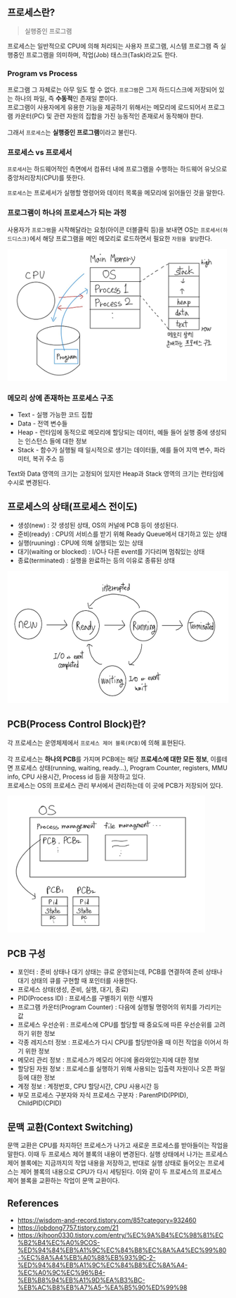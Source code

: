 ## 프로세스란?
> 실행중인 프로그램

프로세스는 일반적으로 CPU에 의해 처리되는 사용자 프로그램, 시스템 프로그램 즉 실행중인 프로그램을 의미하며, 작업(Job) 태스크(Task)라고도 한다.

### Program vs Process
프로그램 그 자체로는 아무 일도 할 수 없다. `프로그램`은 그저 하드디스크에 저장되어 있는 하나의 파일, 즉 **수동적**인 존재일 뿐이다.<br>
프로그램이 사용자에게 유용한 기능을 제공하기 위해서는 메모리에 로드되어서 프로그램 카운터(PC) 및 관련 자원의 집합을 가진 능동적인 존재로서 동작해야 한다.
<br><br>
그래서 `프로세스`는 **실행중인 프로그램**이라고 불린다.

### 프로세스 vs 프로세서
`프로세서`는 하드웨어적인 측면에서 컴퓨터 내에 프로그램을 수행하는 하드웨어 유닛으로 중앙처리장치(CPU)를 뜻한다.

`프로세스`는 프로세서가 실행할 명령어와 데이터 목록을 메모리에 읽어들인 것을 말한다.

### 프로그램이 하나의 프로세스가 되는 과정
사용자가 `프로그램`을 시작해달라는 요청(아이콘 더블클릭 등)을 보내면 OS는 `프로세서(하드디스크)`에서 해당 프로그램을 메인 메모리로 로드하면서 필요한 `자원을 할당`한다.

<img src="https://github.com/yuwltn/yuwltn/blob/main/process.jpg" width = "500" height="300">

### 메모리 상에 존재하는 프로세스 구조
* Text - 실행 가능한 코드 집합
* Data - 전역 변수들
* Heap - 런타임에 동적으로 메모리에 할당되는 데이터, 예들 들어 실행 중에 생성되는 인스턴스 들에 대한 정보
* Stack - 함수가 실행될 때 일시적으로 생기는 데이터들, 예를 들어 지역 변수, 파라미터, 복귀 주소 등

Text와 Data 영역의 크기는 고정되어 있지만 Heap과 Stack 영역의 크기는 런타임에 수시로 변경된다.

## 프로세스의 상태(프로세스 전이도)
* 생성(new) : 갓 생성된 상태, OS의 커널에 PCB 등이 생성된다.
* 준비(ready) : CPU의 서비스를 받기 위해 Ready Queue에서 대기하고 있는 상태
* 실행(ruuning) : CPU에 의해 실행되는 있는 상태
* 대기(waiting or blocked) : I/O나 다른 event를 기다리며 멈춰있는 상태
* 종료(terminated) : 실행을 완료하는 등의 이유로 종류된 상태

<img src="https://github.com/yuwltn/yuwltn/blob/main/process2.jpg" width="600" height="300">

## PCB(Process Control Block)란?
각 프로세스는 운영체제에서 `프로세스 제어 블록(PCB)`에 의해 표현된다.
<br><br>
각 프로세스는 **하나의 PCB**를 가지며 PCB에는 해당 **프로세스에 대한 모든 정보**, 이를테면 프로세스 상태(running, waiting, ready...), Program Counter, registers, MMU info, CPU 사용시간, Process id 등을 저장하고 있다.
<br>
프로세스는 OS의 프로세스 관리 부서에서 관리하는데 이 곳에 PCB가 저장되어 있다.

<img src="https://github.com/yuwltn/yuwltn/blob/main/pcb.jpg" width="450" height="310" >

## PCB 구성
* 포인터 : 준비 상태나 대기 상태는 큐로 운영되는데, PCB를 연결하여 준비 상태나 대기 상태의 큐를 구현할 때 포인터를 사용한다.
* 프로세스 상태(생성, 준비, 실행, 대기, 종료)
* PID(Process ID) : 프로세스를 구별하기 위한 식별자
* 프로그램 카운터(Program Counter) : 다음에 실행될 명령어의 위치를 가리키는 값
* 프로세스 우선순위 : 프로세스에 CPU를 할당할 때 중요도에 따른 우선순위를 고려하기 위한 정보
* 각종 레지스터 정보 : 프로세스가 다시 CPU를 할당받아올 때 이전 작업을 이어서 하기 위한 정보
* 메모리 관리 정보 : 프로세스가 메모리 어디에 올라와있는지에 대한 정보
* 할당된 자원 정보 : 프로세스를 실행하기 위해 사용되는 입출력 자원이나 오픈 파일 등에 대한 정보
* 계정 정보 : 계정번호, CPU 할당시간, CPU 사용시간 등
* 부모 프로세스 구분자와 자식 프로세스 구분자 : ParentPID(PPID), ChildPID(CPID)

## 문맥 교환(Context Switching)
문맥 교환은 CPU를 차지하던 프로세스가 나가고 새로운 프로세스를 받아들이는 작업을 말한다.
이때 두 프로세스 제어 블록의 내용이 변경된다. 실행 상태에서 나가는 프로세스 제어 블록에는 지금까지의 작업 내용을 저장하고, 반대로 실행 상태로 들어오는 프로세스는 제어 블록의 내용으로 CPU가 다시 세팅된다. 이와 같이 두 프로세스의 프로세스 제어 블록을 교환하는 작업이 문맥 교환이다.


## References
* https://wisdom-and-record.tistory.com/85?category=932460
* https://jobdong7757.tistory.com/21
* https://kjhoon0330.tistory.com/entry/%EC%9A%B4%EC%98%81%EC%B2%B4%EC%A0%9COS-%ED%94%84%EB%A1%9C%EC%84%B8%EC%8A%A4%EC%99%80-%EC%8A%A4%EB%A0%88%EB%93%9C-2-%ED%94%84%EB%A1%9C%EC%84%B8%EC%8A%A4-%EC%A0%9C%EC%96%B4-%EB%B8%94%EB%A1%9D%EA%B3%BC-%EB%AC%B8%EB%A7%A5-%EA%B5%90%ED%99%98
